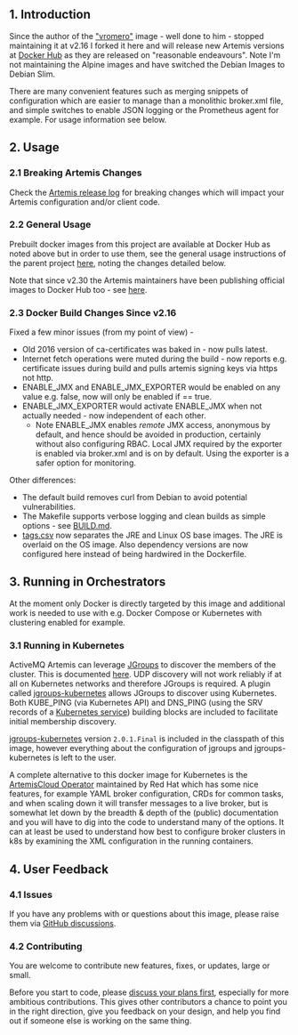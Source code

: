 ## 1. Introduction

Since the author of the ["vromero"](https://github.com/vromero/activemq-artemis-docker) image - well done to him - stopped maintaining it at v2.16 I forked it here and will release new Artemis versions at [Docker Hub](https://hub.docker.com/r/qoricode/activemq-artemis) as they are released on "reasonable endeavours". Note I'm not maintaining the Alpine images and have switched the Debian Images to Debian Slim. 

There are many convenient features such as merging snippets of configuration which are easier to manage than a monolithic broker.xml file, and simple switches to enable JSON logging or the Prometheus agent for example. For usage information see below.

## 2. Usage

### 2.1 Breaking Artemis Changes

Check the [Artemis release log](https://activemq.apache.org/components/artemis/documentation/latest/versions.html) for breaking changes which will impact your Artemis configuration and/or client code.

### 2.2 General Usage

Prebuilt docker images from this project are available at Docker Hub as noted above but in order to use them, see the general usage
instructions of the parent project [here](https://github.com/vromero/activemq-artemis-docker/blob/master/README.md), noting the changes detailed below.

Note that since v2.30 the Artemis maintainers have been publishing official images to Docker Hub too - see [here](https://activemq.apache.org/components/artemis/documentation/latest/docker.html).

### 2.3 Docker Build Changes Since v2.16

Fixed a few minor issues (from my point of view) - 
- Old 2016 version of ca-certificates was baked in - now pulls latest.
- Internet fetch operations were muted during the build - now reports e.g. certificate issues during build and pulls artemis signing keys via https not http.
- ENABLE_JMX and ENABLE_JMX_EXPORTER would be enabled on any value e.g. false, now will only be enabled if == true.
- ENABLE_JMX_EXPORTER would activate ENABLE_JMX when not actually needed - now independent of each other.
    - Note ENABLE_JMX enables *remote* JMX access, anonymous by default, and hence should be avoided in production, certainly without also configuring RBAC. Local JMX required by the exporter is enabled via broker.xml and is on by default. Using the exporter is a safer option for monitoring.

Other differences:
- The default build removes curl from Debian to avoid potential vulnerabilities.
- The Makefile supports verbose logging and clean builds as simple options - see [BUILD.md](https://github.com/qoricode/activemq-artemis-docker/blob/master/BUILD.md).
- [tags.csv](https://github.com/qoricode/activemq-artemis-docker/blob/master/tags.csv) now separates the JRE and Linux OS base images. The JRE is overlaid on the OS image. Also dependency versions are now configured here instead of being hardwired in the Dockerfile.

## 3. Running in Orchestrators

At the moment only Docker is directly targeted by this image and additional work is needed to use with e.g. Docker Compose or Kubernetes with clustering enabled for example.

### 3.1 Running in Kubernetes

ActiveMQ Artemis can leverage [JGroups](http://www.jgroups.org/) to discover the members of the cluster. This is documented [here](https://activemq.apache.org/components/artemis/documentation/latest/clusters.html). UDP discovery will not work reliably if at all on Kubernetes networks and therefore JGroups is required.
A plugin called [jgroups-kubernetes](https://github.com/jgroups-extras/jgroups-kubernetes) allows JGroups to discover using Kubernetes.
Both KUBE_PING (via Kubernetes API) and DNS_PING (using the SRV records of a [Kubernetes service](https://kubernetes.io/docs/concepts/services-networking/dns-pod-service/#srv-records)) 
building blocks are included to facilitate initial membership discovery.

[jgroups-kubernetes](https://github.com/jgroups-extras/jgroups-kubernetes/tree/2.0.1.Final) version `2.0.1.Final` is included in the
classpath of this image, however everything about the configuration of jgroups and jgroups-kubernetes is left to the user.

A complete alternative to this docker image for Kubernetes is the [ArtemisCloud Operator](https://artemiscloud.io/) maintained by Red Hat which has some nice features, for example YAML broker configuration, CRDs for common tasks, and when scaling down it will transfer messages to a live broker, but is somewhat let down by the breadth & depth 
of the (public) documentation and you will have to dig into the code to understand many of the options. It can at least be used to understand how best to configure broker clusters in k8s by examining the XML configuration in the running containers.

## 4. User Feedback

### 4.1 Issues

If you have any problems with or questions about this image, please raise them via [GitHub discussions](https://github.com/qoricode/activemq-artemis-docker/discussions).

### 4.2 Contributing

You are welcome to contribute new features, fixes, or updates, large or small.

Before you start to code, please [discuss your plans first](https://github.com/qoricode/activemq-artemis-docker/discussions), especially for more ambitious contributions. This gives other contributors a chance to point you in the right direction, give you feedback on your design, and help you find out if someone else is working on the same thing.

